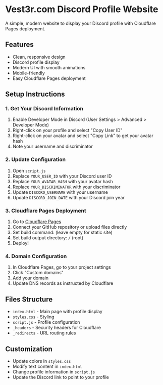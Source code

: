 # Vest3r.com Discord Profile Website

A simple, modern website to display your Discord profile with Cloudflare Pages deployment.

## Features

- Clean, responsive design
- Discord profile display
- Modern UI with smooth animations
- Mobile-friendly
- Easy Cloudflare Pages deployment

## Setup Instructions

### 1. Get Your Discord Information

1. Enable Developer Mode in Discord (User Settings > Advanced > Developer Mode)
2. Right-click on your profile and select "Copy User ID"
3. Right-click on your avatar and select "Copy Link" to get your avatar hash
4. Note your username and discriminator

### 2. Update Configuration

1. Open `script.js`
2. Replace `YOUR_USER_ID` with your Discord user ID
3. Replace `YOUR_AVATAR_HASH` with your avatar hash
4. Replace `YOUR_DISCRIMINATOR` with your discriminator
5. Update `DISCORD_USERNAME` with your username
6. Update `DISCORD_JOIN_DATE` with your Discord join year

### 3. Cloudflare Pages Deployment

1. Go to [Cloudflare Pages](https://pages.cloudflare.com/)
2. Connect your GitHub repository or upload files directly
3. Set build command: (leave empty for static site)
4. Set build output directory: `/` (root)
5. Deploy!

### 4. Domain Configuration

1. In Cloudflare Pages, go to your project settings
2. Click "Custom domains"
3. Add your domain
4. Update DNS records as instructed by Cloudflare

## Files Structure

- `index.html` - Main page with profile display
- `styles.css` - Styling
- `script.js` - Profile configuration
- `_headers` - Security headers for Cloudflare
- `_redirects` - URL routing rules

## Customization

- Update colors in `styles.css`
- Modify text content in `index.html`
- Change profile information in `script.js`
- Update the Discord link to point to your profile
